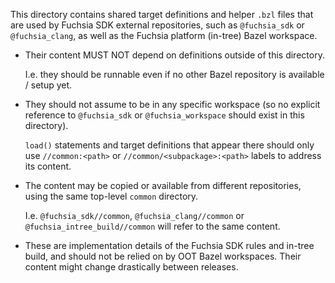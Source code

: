 This directory contains shared target definitions and helper
`.bzl` files that are used by Fuchsia SDK external repositories,
such as `@fuchsia_sdk` or `@fuchsia_clang`, as well as the Fuchsia
platform (in-tree) Bazel workspace.

- Their content MUST NOT depend on definitions outside of this
  directory.

  I.e. they should be runnable even if no other Bazel repository is
  available / setup yet.

- They should not assume to be in any specific workspace
  (so no explicit reference to `@fuchsia_sdk` or
  `@fuchsia_workspace` should exist in this directory).

  `load()` statements and target definitions that appear there
  should only use `//common:<path>` or `//common/<subpackage>:<path>`
  labels to address its content.

- The content may be copied or available from different
  repositories, using the same top-level `common` directory.

  I.e. `@fuchsia_sdk//common`, `@fuchsia_clang//common`
  or `@fuchsia_intree_build//common` will refer to the same
  content.

- These are implementation details of the Fuchsia SDK rules
  and in-tree build, and should not be relied on by OOT Bazel
  workspaces. Their content might change drastically between
  releases.
